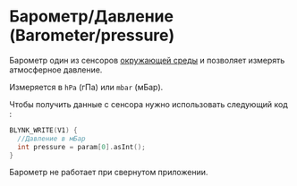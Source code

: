 # Барометр/Давление \(Barometer/pressure\)

Барометр один из сенсоров [окружающей среды](https://developer.android.com/guide/topics/sensors/sensors_environment.html) и позволяет измерять атмосферное давление.

Измеряется в `hPa` \(гПа\) или `mbar` \(мБар\).

Чтобы получить данные с сенсора нужно использовать следующий код :

```cpp
BLYNK_WRITE(V1) {
  //Давление в мБар
  int pressure = param[0].asInt(); 
}
```

Барометр не работает при свернутом приложении.

